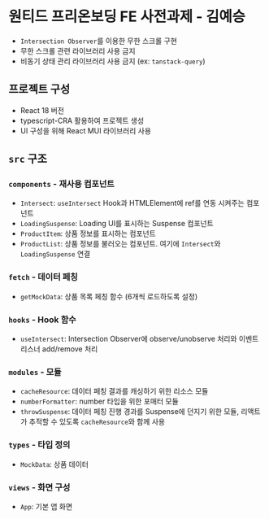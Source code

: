 # 원티드 프리온보딩 FE 사전과제 - 김예승

* `Intersection Observer`를 이용한 무한 스크롤 구현
* 무한 스크롤 관련 라이브러리 사용 금지
* 비동기 상태 관리 라이브러리 사용 금지 (ex: `tanstack-query`)

## 프로젝트 구성

* React 18 버전
* typescript-CRA 활용하여 프로젝트 생성
* UI 구성을 위해 React MUI 라이브러리 사용

## `src` 구조

### `components` - 재사용 컴포넌트

* `Intersect`: `useIntersect` Hook과 HTMLElement에 ref를 연동 시켜주는 컴포넌트
* `LoadingSuspense`: Loading UI를 표시하는 Suspense 컴포넌트
* `ProductItem`: 상품 정보를 표시하는 컴포넌트
* `ProductList`: 상품 정보를 불러오는 컴포넌트. 여기에 `Intersect`와 `LoadingSuspense` 연결

### `fetch` - 데이터 페칭

* `getMockData`: 상품 목록 페칭 함수 (6개씩 로드하도록 설정)

### `hooks` - Hook 함수

* `useIntersect`: Intersection Observer에 observe/unobserve 처리와 이벤트 리스너 add/remove 처리

### `modules` - 모듈

* `cacheResource`: 데이터 페칭 결과를 캐싱하기 위한 리소스 모듈
* `numberFormatter`: number 타입을 위한 포매터 모듈
* `throwSuspense`: 데이터 페칭 진행 경과를 Suspense에 던지기 위한 모듈, 리액트가 추적할 수 있도록 `cacheResource`와 함께 사용

### `types` - 타입 정의

* `MockData`: 상품 데이터

### `views` - 화면 구성

* `App`: 기본 앱 화면
